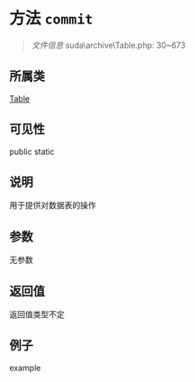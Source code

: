 # 方法 `commit`



> *文件信息* suda\archive\Table.php: 30~673

## 所属类 

[Table](../Table.md)

## 可见性

 public static

## 说明

用于提供对数据表的操作



## 参数


无参数


## 返回值

返回值类型不定


## 例子

example